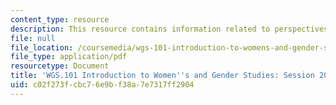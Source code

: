 ```yaml
---
content_type: resource
description: This resource contains information related to perspectives on transgender.
file: null
file_location: /coursemedia/wgs-101-introduction-to-womens-and-gender-studies-fall-2014/c02f273fcbc76e9bf38a7e7317ff2904_MITWGS_101F14_Sess20.pdf
file_type: application/pdf
resourcetype: Document
title: 'WGS.101 Introduction to Women''s and Gender Studies: Session 20 Lecture Outline'
uid: c02f273f-cbc7-6e9b-f38a-7e7317ff2904
---
```

